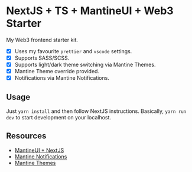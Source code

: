 # NextJS + TS + MantineUI + Web3 Starter

My Web3 frontend starter kit.

- [x] Uses my favourite `prettier` and `vscode` settings.
- [x] Supports SASS/SCSS.
- [x] Supports light/dark theme switching via Mantine Themes.
- [x] Mantine Theme override provided.
- [x] Notifications via Mantine Notifications.

## Usage

Just `yarn install` and then follow NextJS instructions. Basically, `yarn run dev` to start development on your localhost.

## Resources

- [MantineUI + NextJS](https://mantine.dev/theming/next/)
- [Mantine Notifications](https://mantine.dev/others/notifications/)
- [Mantine Themes](https://mantine.dev/theming/mantine-provider/)

